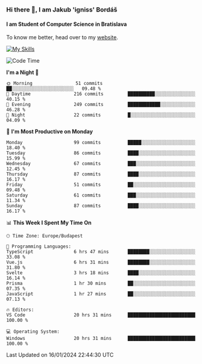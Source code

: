 ### Hi there 👋, I am Jakub 'igniss' Bordáš

#### I am Student of Computer Science in Bratislava
To know me better, head over to my [website](https://bordas.sk).

[![My Skills](https://skillicons.dev/icons?i=js,html,css,figma,svelte,java,kotlin,python,postgresql,typescript,nest,nodejs)](https://bordas.sk)


<!--START_SECTION:waka-->
![Code Time](http://img.shields.io/badge/Code%20Time-1%2C357%20hrs%203%20mins-blue)

**I'm a Night 🦉** 

```text
🌞 Morning                51 commits          ██░░░░░░░░░░░░░░░░░░░░░░░   09.48 % 
🌆 Daytime                216 commits         ██████████░░░░░░░░░░░░░░░   40.15 % 
🌃 Evening                249 commits         ████████████░░░░░░░░░░░░░   46.28 % 
🌙 Night                  22 commits          █░░░░░░░░░░░░░░░░░░░░░░░░   04.09 % 
```
📅 **I'm Most Productive on Monday** 

```text
Monday                   99 commits          █████░░░░░░░░░░░░░░░░░░░░   18.40 % 
Tuesday                  86 commits          ████░░░░░░░░░░░░░░░░░░░░░   15.99 % 
Wednesday                67 commits          ███░░░░░░░░░░░░░░░░░░░░░░   12.45 % 
Thursday                 87 commits          ████░░░░░░░░░░░░░░░░░░░░░   16.17 % 
Friday                   51 commits          ██░░░░░░░░░░░░░░░░░░░░░░░   09.48 % 
Saturday                 61 commits          ███░░░░░░░░░░░░░░░░░░░░░░   11.34 % 
Sunday                   87 commits          ████░░░░░░░░░░░░░░░░░░░░░   16.17 % 
```


📊 **This Week I Spent My Time On** 

```text
🕑︎ Time Zone: Europe/Budapest

💬 Programming Languages: 
TypeScript               6 hrs 47 mins       ████████░░░░░░░░░░░░░░░░░   33.08 % 
Vue.js                   6 hrs 31 mins       ████████░░░░░░░░░░░░░░░░░   31.80 % 
Svelte                   3 hrs 18 mins       ████░░░░░░░░░░░░░░░░░░░░░   16.14 % 
Prisma                   1 hr 30 mins        ██░░░░░░░░░░░░░░░░░░░░░░░   07.35 % 
JavaScript               1 hr 27 mins        ██░░░░░░░░░░░░░░░░░░░░░░░   07.13 % 

🔥 Editors: 
VS Code                  20 hrs 31 mins      █████████████████████████   100.00 % 

💻 Operating System: 
Windows                  20 hrs 31 mins      █████████████████████████   100.00 % 
```


 Last Updated on 16/01/2024 22:44:30 UTC
<!--END_SECTION:waka-->
